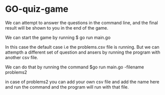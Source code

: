 # GO-quiz-game

We can attempt to answer the questions in the command line, and the final result will be shown to you in the end of the game.

We can start the game by running $ go run main.go

In this case the default case i.e the problems.csv file is running. But we can attempth a different set of question and ansers by running the program with another csv file.

We can do that by running the command $go run main.go -filename problems2

in case of problems2 you can add your own csv file and add the name here and run the command and the program will run with that file.
